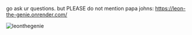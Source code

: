 go ask ur questions. but PLEASE do not mention papa johns: https://leon-the-genie.onrender.com/

![leonthegenie](https://github.com/tacbodell/leon-the-genie/assets/98131408/4447f1d3-f5e2-476f-802a-3719549996e6)

